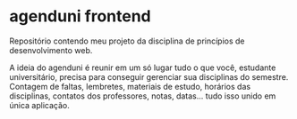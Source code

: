 # agenduni frontend
Repositório contendo meu projeto da disciplina de princípios de desenvolvimento web.

A ideia do agenduni é reunir em um só lugar tudo o que você, estudante universitário, precisa para conseguir gerenciar sua disciplinas do semestre. Contagem de faltas, lembretes, materiais de estudo, horários das disciplinas, contatos dos professores, notas, datas... tudo isso unido em única aplicação.